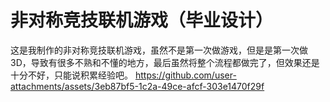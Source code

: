 # 非对称竞技联机游戏（毕业设计）
这是我制作的非对称竞技联机游戏，虽然不是第一次做游戏，但是是第一次做3D，导致有很多不熟和不懂的地方，最后虽然将整个流程都做完了，但效果还是十分不好，只能说积累经验吧。
https://github.com/user-attachments/assets/3eb87bf5-1c2a-49ce-afcf-303e1470f29f

